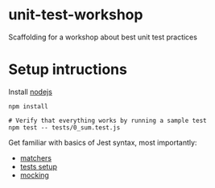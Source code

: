 # unit-test-workshop
Scaffolding for a workshop about best unit test practices

# Setup intructions

Install [nodejs](https://github.com/nvm-sh/nvm#installing-and-updating)

```
npm install

# Verify that everything works by running a sample test
npm test -- tests/0_sum.test.js
```


Get familiar with basics of Jest syntax, most importantly:
- [matchers](https://jestjs.io/docs/using-matchers)
- [tests setup](https://jestjs.io/docs/setup-teardown)
- [mocking](https://jestjs.io/docs/mock-functions)
